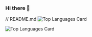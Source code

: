 ### Hi there 👋

<!--
**ioantsep/ioantsep** is a ✨ _special_ ✨ repository because its `README.md` (this file) appears on your GitHub profile.

Here are some ideas to get you started:

- 🔭 I’m currently working on ...
- 🌱 I’m currently learning ...
- 👯 I’m looking to collaborate on ...
- 🤔 I’m looking for help with ...
- 💬 Ask me about ...
- 📫 How to reach me: ...
- 😄 Pronouns: ...
- ⚡ Fun fact: ...
-->


// README.md
![Top Languages Card](https://github-readme-stats.vercel.app/api/top-langs/?username=ioantsep)

![Top Languages Card](https://github-readme-stats.vercel.app/api/top-langs/?username=ioantsep&layout=compact)
